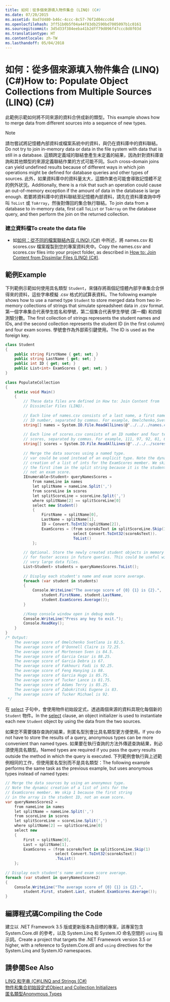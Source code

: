 ```yaml
---
title: 如何：從多個來源填入物件集合 (LINQ) (C#)
ms.date: 07/20/2015
ms.assetid: 8ad7d480-b46c-4ccc-8c57-76f2d04ccc6d
ms.openlocfilehash: 3ff51b0b5f04a44f83db2590bd7005097b1c0161
ms.sourcegitcommit: 3d5d33f384eeba41b2dff79d096f47ccc8d8f03d
ms.translationtype: HT
ms.contentlocale: zh-TW
ms.lasthandoff: 05/04/2018
---
```

# <a name="how-to-populate-object-collections-from-multiple-sources-linq-c"></a><span data-ttu-id="32109-102">如何：從多個來源填入物件集合 (LINQ) (C#)</span><span class="sxs-lookup"><span data-stu-id="32109-102">How to: Populate Object Collections from Multiple Sources (LINQ) (C#)</span></span>
<span data-ttu-id="32109-103">此範例示範如何將不同來源的資料合併成新的類型。</span><span class="sxs-lookup"><span data-stu-id="32109-103">This example shows how to merge data from different sources into a sequence of new types.</span></span>  
  
> [!NOTE]
>  <span data-ttu-id="32109-104">請勿嘗試將記憶體內部資料或檔案系統中的資料，與仍在資料庫中的資料聯結。</span><span class="sxs-lookup"><span data-stu-id="32109-104">Do not try to join in-memory data or data in the file system with data that is still in a database.</span></span> <span data-ttu-id="32109-105">這類跨定義域的聯結會產生未定義的結果，因為針對資料庫查詢和其他類型的來源定義聯結作業的方式可能不同。</span><span class="sxs-lookup"><span data-stu-id="32109-105">Such cross-domain joins can yield undefined results because of different ways in which join operations might be defined for database queries and other types of sources.</span></span> <span data-ttu-id="32109-106">此外，如果資料庫中的資料量太大，這類作業也可能會導致記憶體不足的例外狀況。</span><span class="sxs-lookup"><span data-stu-id="32109-106">Additionally, there is a risk that such an operation could cause an out-of-memory exception if the amount of data in the database is large enough.</span></span> <span data-ttu-id="32109-107">若要將資料庫中的資料聯結至記憶體內部資料，請先在資料庫查詢中呼叫 `ToList` 或 `ToArray`，然後對傳回的集合執行聯結。</span><span class="sxs-lookup"><span data-stu-id="32109-107">To join data from a database to in-memory data, first call `ToList` or `ToArray` on the database query, and then perform the join on the returned collection.</span></span>  
  
### <a name="to-create-the-data-file"></a><span data-ttu-id="32109-108">建立資料檔</span><span class="sxs-lookup"><span data-stu-id="32109-108">To create the data file</span></span>  
  
-   <span data-ttu-id="32109-109">如[如何：從不同的檔案聯結內容 (LINQ) (C#)](../../../../csharp/programming-guide/concepts/linq/how-to-join-content-from-dissimilar-files-linq.md) 中所述，將 names.csv 和 scores.csv 檔案複製到您的專案資料夾中。</span><span class="sxs-lookup"><span data-stu-id="32109-109">Copy the names.csv and scores.csv files into your project folder, as described in [How to: Join Content from Dissimilar Files (LINQ) (C#)](../../../../csharp/programming-guide/concepts/linq/how-to-join-content-from-dissimilar-files-linq.md).</span></span>  
  
## <a name="example"></a><span data-ttu-id="32109-110">範例</span><span class="sxs-lookup"><span data-stu-id="32109-110">Example</span></span>  
 <span data-ttu-id="32109-111">下列範例示範如何使用具名類型 `Student`，來儲存將兩個記憶體內部字串集合合併得來的資料，這些字串模擬 .csv 格式的試算表資料。</span><span class="sxs-lookup"><span data-stu-id="32109-111">The following example shows how to use a named type `Student` to store merged data from two in-memory collections of strings that simulate spreadsheet data in .csv format.</span></span> <span data-ttu-id="32109-112">第一個字串集合代表學生姓名和學號，第二個集合代表學生學號 (第一欄) 和四個測驗分數。</span><span class="sxs-lookup"><span data-stu-id="32109-112">The first collection of strings represents the student names and IDs, and the second collection represents the student ID (in the first column) and four exam scores.</span></span> <span data-ttu-id="32109-113">學號會作為外部索引鍵使用。</span><span class="sxs-lookup"><span data-stu-id="32109-113">The ID is used as the foreign key.</span></span>  
  
```csharp  
class Student  
{  
    public string FirstName { get; set; }  
    public string LastName { get; set; }  
    public int ID { get; set; }  
    public List<int> ExamScores { get; set; }  
}  
  
class PopulateCollection  
{  
    static void Main()  
    {  
        // These data files are defined in How to: Join Content from   
        // Dissimilar Files (LINQ).  
  
        // Each line of names.csv consists of a last name, a first name, and an  
        // ID number, separated by commas. For example, Omelchenko,Svetlana,111  
        string[] names = System.IO.File.ReadAllLines(@"../../../names.csv");  
  
        // Each line of scores.csv consists of an ID number and four test   
        // scores, separated by commas. For example, 111, 97, 92, 81, 60  
        string[] scores = System.IO.File.ReadAllLines(@"../../../scores.csv");  
  
        // Merge the data sources using a named type.  
        // var could be used instead of an explicit type. Note the dynamic  
        // creation of a list of ints for the ExamScores member. We skip   
        // the first item in the split string because it is the student ID,   
        // not an exam score.  
        IEnumerable<Student> queryNamesScores =  
            from nameLine in names  
            let splitName = nameLine.Split(',')  
            from scoreLine in scores  
            let splitScoreLine = scoreLine.Split(',')  
            where splitName[2] == splitScoreLine[0]  
            select new Student()  
            {  
                FirstName = splitName[0],  
                LastName = splitName[1],  
                ID = Convert.ToInt32(splitName[2]),  
                ExamScores = (from scoreAsText in splitScoreLine.Skip(1)  
                              select Convert.ToInt32(scoreAsText)).  
                              ToList()  
            };  
  
        // Optional. Store the newly created student objects in memory  
        // for faster access in future queries. This could be useful with  
        // very large data files.  
        List<Student> students = queryNamesScores.ToList();  
  
        // Display each student's name and exam score average.  
        foreach (var student in students)  
        {  
            Console.WriteLine("The average score of {0} {1} is {2}.",  
                student.FirstName, student.LastName,  
                student.ExamScores.Average());  
        }  
  
        //Keep console window open in debug mode  
        Console.WriteLine("Press any key to exit.");  
        Console.ReadKey();  
    }  
}  
/* Output:   
    The average score of Omelchenko Svetlana is 82.5.  
    The average score of O'Donnell Claire is 72.25.  
    The average score of Mortensen Sven is 84.5.  
    The average score of Garcia Cesar is 88.25.  
    The average score of Garcia Debra is 67.  
    The average score of Fakhouri Fadi is 92.25.  
    The average score of Feng Hanying is 88.  
    The average score of Garcia Hugo is 85.75.  
    The average score of Tucker Lance is 81.75.  
    The average score of Adams Terry is 85.25.  
    The average score of Zabokritski Eugene is 83.  
    The average score of Tucker Michael is 92.  
 */  
```  
  
 <span data-ttu-id="32109-114">在 [select](../../../../csharp/language-reference/keywords/select-clause.md) 子句中，會使用物件初始設定式，透過兩個來源的資料具現化每個新的 `Student` 物件。</span><span class="sxs-lookup"><span data-stu-id="32109-114">In the [select](../../../../csharp/language-reference/keywords/select-clause.md) clause, an object initializer is used to instantiate each new `Student` object by using the data from the two sources.</span></span>  
  
 <span data-ttu-id="32109-115">如果您不需要儲存查詢的結果，則匿名型別會比具名類型更方便使用。</span><span class="sxs-lookup"><span data-stu-id="32109-115">If you do not have to store the results of a query, anonymous types can be more convenient than named types.</span></span> <span data-ttu-id="32109-116">如果要在執行查詢的方法外傳遞查詢結果，則必須使用具名類型。</span><span class="sxs-lookup"><span data-stu-id="32109-116">Named types are required if you pass the query results outside the method in which the query is executed.</span></span> <span data-ttu-id="32109-117">下列範例會執行與上述範例相同的工作，但使用匿名型別而不是具名類型：</span><span class="sxs-lookup"><span data-stu-id="32109-117">The following example performs the same task as the previous example, but uses anonymous types instead of named types:</span></span>  
  
```csharp  
// Merge the data sources by using an anonymous type.  
// Note the dynamic creation of a list of ints for the  
// ExamScores member. We skip 1 because the first string  
// in the array is the student ID, not an exam score.  
var queryNamesScores2 =  
    from nameLine in names  
    let splitName = nameLine.Split(',')  
    from scoreLine in scores  
    let splitScoreLine = scoreLine.Split(',')  
    where splitName[2] == splitScoreLine[0]  
    select new  
    {  
        First = splitName[0],  
        Last = splitName[1],  
        ExamScores = (from scoreAsText in splitScoreLine.Skip(1)  
                      select Convert.ToInt32(scoreAsText))  
                      .ToList()  
    };  
  
// Display each student's name and exam score average.  
foreach (var student in queryNamesScores2)  
{  
    Console.WriteLine("The average score of {0} {1} is {2}.",  
        student.First, student.Last, student.ExamScores.Average());  
}  
```  
  
## <a name="compiling-the-code"></a><span data-ttu-id="32109-118">編譯程式碼</span><span class="sxs-lookup"><span data-stu-id="32109-118">Compiling the Code</span></span>  
 <span data-ttu-id="32109-119">建立以 .NET Framework 3.5 版或更新版本為目標的專案，該專案包含 System.Core.dll 的參考，以及 System.Linq 和 System.IO 命名空間的 `using` 指示詞。</span><span class="sxs-lookup"><span data-stu-id="32109-119">Create a project that targets the .NET Framework  version 3.5 or higher, with a reference to System.Core.dll and `using` directives for the System.Linq and System.IO namespaces.</span></span>  
  
## <a name="see-also"></a><span data-ttu-id="32109-120">請參閱</span><span class="sxs-lookup"><span data-stu-id="32109-120">See Also</span></span>  
 [<span data-ttu-id="32109-121">LINQ 和字串 (C#)</span><span class="sxs-lookup"><span data-stu-id="32109-121">LINQ and Strings (C#)</span></span>](../../../../csharp/programming-guide/concepts/linq/linq-and-strings.md)  
 [<span data-ttu-id="32109-122">物件和集合初始設定式</span><span class="sxs-lookup"><span data-stu-id="32109-122">Object and Collection Initializers</span></span>](../../../../csharp/programming-guide/classes-and-structs/object-and-collection-initializers.md)  
 [<span data-ttu-id="32109-123">匿名類型</span><span class="sxs-lookup"><span data-stu-id="32109-123">Anonymous Types</span></span>](../../../../csharp/programming-guide/classes-and-structs/anonymous-types.md)
